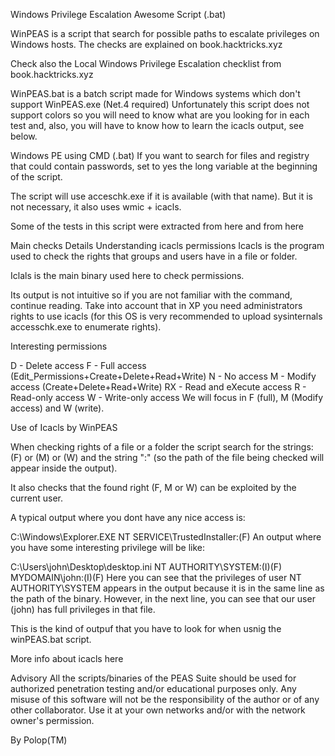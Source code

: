 Windows Privilege Escalation Awesome Script (.bat)


WinPEAS is a script that search for possible paths to escalate privileges on Windows hosts. The checks are explained on book.hacktricks.xyz

Check also the Local Windows Privilege Escalation checklist from book.hacktricks.xyz

WinPEAS.bat is a batch script made for Windows systems which don't support WinPEAS.exe (Net.4 required)
Unfortunately this script does not support colors so you will need to know what are you looking for in each test and, also, you will have to know how to learn the icacls output, see below.

Windows PE using CMD (.bat)
If you want to search for files and registry that could contain passwords, set to yes the long variable at the beginning of the script.

The script will use acceschk.exe if it is available (with that name). But it is not necessary, it also uses wmic + icacls.

Some of the tests in this script were extracted from here and from here

Main checks
Details
Understanding icacls permissions
Icacls is the program used to check the rights that groups and users have in a file or folder.

Iclals is the main binary used here to check permissions.

Its output is not intuitive so if you are not familiar with the command, continue reading. Take into account that in XP you need administrators rights to use icacls (for this OS is very recommended to upload sysinternals accesschk.exe to enumerate rights).

Interesting permissions

D - Delete access
F - Full access (Edit_Permissions+Create+Delete+Read+Write)
N - No access
M - Modify access (Create+Delete+Read+Write)
RX - Read and eXecute access
R - Read-only access
W - Write-only access
We will focus in F (full), M (Modify access) and W (write).

Use of Icacls by WinPEAS

When checking rights of a file or a folder the script search for the strings: (F) or (M) or (W) and the string ":" (so the path of the file being checked will appear inside the output).

It also checks that the found right (F, M or W) can be exploited by the current user.

A typical output where you dont have any nice access is:

C:\Windows\Explorer.EXE NT SERVICE\TrustedInstaller:(F)
An output where you have some interesting privilege will be like:

C:\Users\john\Desktop\desktop.ini NT AUTHORITY\SYSTEM:(I)(F)
                                MYDOMAIN\john:(I)(F)
Here you can see that the privileges of user NT AUTHORITY\SYSTEM appears in the output because it is in the same line as the path of the binary. However, in the next line, you can see that our user (john) has full privileges in that file.

This is the kind of outpuf that you have to look for when usnig the winPEAS.bat script.

More info about icacls here

Advisory
All the scripts/binaries of the PEAS Suite should be used for authorized penetration testing and/or educational purposes only. Any misuse of this software will not be the responsibility of the author or of any other collaborator. Use it at your own networks and/or with the network owner's permission.

By Polop(TM)

